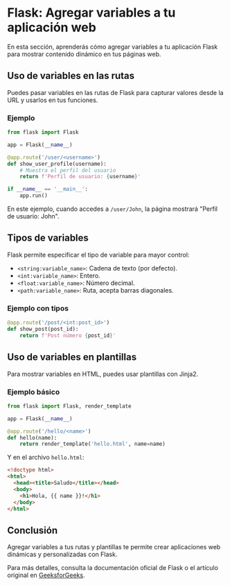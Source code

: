 # Flask: Agregar variables a tu aplicación web

En esta sección, aprenderás cómo agregar variables a tu aplicación Flask para mostrar contenido dinámico en tus páginas web.

## Uso de variables en las rutas

Puedes pasar variables en las rutas de Flask para capturar valores desde la URL y usarlos en tus funciones.

### Ejemplo

```python
from flask import Flask

app = Flask(__name__)

@app.route('/user/<username>')
def show_user_profile(username):
    # Muestra el perfil del usuario
    return f'Perfil de usuario: {username}'

if __name__ == '__main__':
    app.run()
```

En este ejemplo, cuando accedes a `/user/John`, la página mostrará "Perfil de usuario: John".

## Tipos de variables

Flask permite especificar el tipo de variable para mayor control:

- `<string:variable_name>`: Cadena de texto (por defecto).
- `<int:variable_name>`: Entero.
- `<float:variable_name>`: Número decimal.
- `<path:variable_name>`: Ruta, acepta barras diagonales.

### Ejemplo con tipos

```python
@app.route('/post/<int:post_id>')
def show_post(post_id):
    return f'Post número {post_id}'
```

## Uso de variables en plantillas

Para mostrar variables en HTML, puedes usar plantillas con Jinja2.

### Ejemplo básico

```python
from flask import Flask, render_template

app = Flask(__name__)

@app.route('/hello/<name>')
def hello(name):
    return render_template('hello.html', name=name)
```

Y en el archivo `hello.html`:

```html
<!doctype html>
<html>
  <head><title>Saludo</title></head>
  <body>
    <h1>Hola, {{ name }}!</h1>
  </body>
</html>
```

## Conclusión

Agregar variables a tus rutas y plantillas te permite crear aplicaciones web dinámicas y personalizadas con Flask.

Para más detalles, consulta la documentación oficial de Flask o el artículo original en [GeeksforGeeks](https://www.geeksforgeeks.org/python/flask-creating-first-simple-application/).
